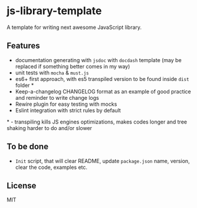 # js-library-template

A template for writing next awesome JavaScript library.

## Features

- documentation generating with `jsdoc` with `docdash` template (may be replaced if something better comes in my way)
- unit tests with `mocha` & `must.js`
- es6+ first approach, with es5 transpiled version to be found inside `dist` folder *
- Keep-a-changelog CHANGELOG format as an example of good practice and reminder to write change logs
- Rewire plugin for easy testing with mocks
- Eslint integration with strict rules by default

\* - transpiling kills JS engines optimizations, makes codes longer and tree shaking harder to do and/or slower

## To be done

- `Init` script, that will clear README, update `package.json` name, version, clear the code, examples etc.

## License

MIT
